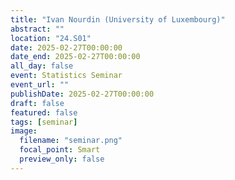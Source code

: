 ```yaml
---
title: "Ivan Nourdin (University of Luxembourg)"
abstract: ""
location: "24.S01"
date: 2025-02-27T00:00:00
date_end: 2025-02-27T00:00:00
all_day: false
event: Statistics Seminar
event_url: ""
publishDate: 2025-02-27T00:00:00
draft: false
featured: false
tags: [seminar]
image:
  filename: "seminar.png"
  focal_point: Smart
  preview_only: false
---
```

